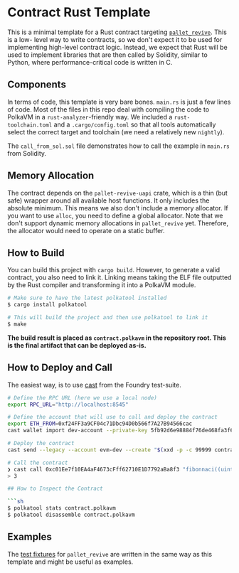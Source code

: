 # Contract Rust Template

This is a minimal template for a Rust contract targeting [`pallet_revive`](https://contracts.polkadot.io). This is a low-
level way to write contracts, so we don't expect it to be used for implementing high-level contract logic. Instead, we expect
that Rust will be used to implement libraries that are then called by Solidity, similar to Python, where performance-critical
code is written in C.

## Components

In terms of code, this template is very bare bones. `main.rs` is just a few lines of code. Most of the files in this repo
deal with compiling the code to PolkaVM in a `rust-analyzer`-friendly way. We included a `rust-toolchain.toml` and a
`.cargo/config.toml` so that all tools automatically select the correct target and toolchain (we need a relatively new `nightly`).

The `call_from_sol.sol` file demonstrates how to call the example in `main.rs` from Solidity.

## Memory Allocation

The contract depends on the `pallet-revive-uapi` crate, which is a thin (but safe) wrapper around all available host functions. It only
includes the absolute minimum. This means we also don't include a memory allocator. If you want to use `alloc`, you need to define
a global allocator. Note that we don't support dynamic memory allocations in `pallet_revive` yet. Therefore, the allocator would need
to operate on a static buffer.

## How to Build

You can build this project with `cargo build`. However, to generate a valid contract, you also need to link it. Linking means taking the
ELF file outputted by the Rust compiler and transforming it into a PolkaVM module.

```sh
# Make sure to have the latest polkatool installed
$ cargo install polkatool

# This will build the project and then use polkatool to link it
$ make
```

**The build result is placed as `contract.polkavm` in the repository root. This is the final artifact that can be deployed as-is.**

## How to Deploy and Call

The easiest way, is to use [cast](https://getfoundry.sh) from the Foundry test-suite.

```sh
# Define the RPC URL (here we use a local node)
export RPC_URL="http://localhost:8545"

# Define the account that will use to call and deploy the contract
export ETH_FROM=0xf24FF3a9CF04c71Dbc94D0b566f7A27B94566cac
cast wallet import dev-account --private-key 5fb92d6e98884f76de468fa3f6278f8807c48bebc13595d45af5bdc4da702133

# Deploy the contract
cast send --legacy --account evm-dev --create "$(xxd -p -c 99999 contract.polkavm)"

# Call the contract
❯ cast call 0xc01Ee7f10EA4aF4673cFff62710E1D7792aBa8f3 "fibonnaci((uint)) view returns(uint)" "(4)"
> 3

## How to Inspect the Contract

```sh
$ polkatool stats contract.polkavm
$ polkatool disassemble contract.polkavm
```

## Examples

The [test fixtures](https://github.com/paritytech/polkadot-sdk/tree/master/substrate/frame/revive/fixtures/contracts) for `pallet_revive` are
written in the same way as this template and might be useful as examples.
